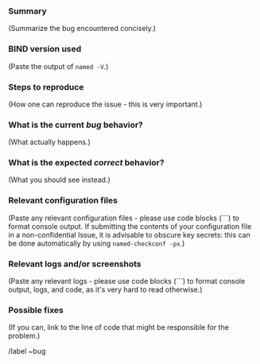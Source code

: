 <!--
If the bug you are reporting is potentially security-related - for example,
if it involves an assertion failure or other crash in `named` that can be
triggered repeatedly - then please make sure that you make the new issue
confidential!
-->

### Summary

(Summarize the bug encountered concisely.)

### BIND version used

(Paste the output of `named -V`.)

### Steps to reproduce

(How one can reproduce the issue - this is very important.)

### What is the current *bug* behavior?

(What actually happens.)

### What is the expected *correct* behavior?

(What you should see instead.)

### Relevant configuration files

(Paste any relevant configuration files - please use code blocks (```)
to format console output. If submitting the contents of your
configuration file in a non-confidential Issue, it is advisable to
obscure key secrets: this can be done automatically by using
`named-checkconf -px`.)

### Relevant logs and/or screenshots

(Paste any relevant logs - please use code blocks (```) to format console
output, logs, and code, as it's very hard to read otherwise.)

### Possible fixes

(If you can, link to the line of code that might be responsible for the
problem.)

/label ~bug
